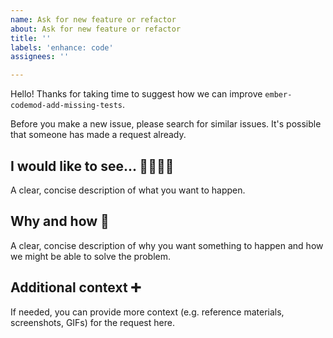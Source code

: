 ```yaml
---
name: Ask for new feature or refactor
about: Ask for new feature or refactor
title: ''
labels: 'enhance: code'
assignees: ''

---
```


Hello! Thanks for taking time to suggest how we can improve `ember-codemod-add-missing-tests`.

Before you make a new issue, please search for similar issues. It's possible that someone has made a request already.


## I would like to see... 🙋‍♀️🙋‍♂️

A clear, concise description of what you want to happen.


## Why and how 💬

A clear, concise description of why you want something to happen and how we might be able to solve the problem.


## Additional context ➕

If needed, you can provide more context (e.g. reference materials, screenshots, GIFs) for the request here.
